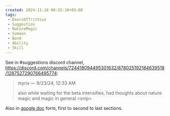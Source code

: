 ```yaml
---
created: 2024-11-16 00:32:10+03:00
tags:
 - DoorsOfTrithius
 - Suggestion
 - NatureMagic
 - Summon
 - Bond
 - Ability
 - Skill
---
```


See in \#suggestions discord channel, https://discord.com/channels/724418094495301632/878025192184639518/1287527290766495774:

> myrix — 9/23/24, 12:33 AM
> 
> also while waiting for the beta intensifies, had thoughts about nature magic and magic in general
> \<snip\>

Also in [google doc](https://docs.google.com/document/d/1lPdZZ_gdjnnD7gv22JTzz1s_dZgZ8wzP-zmOZkeUDug/) form, first to second to last sections.